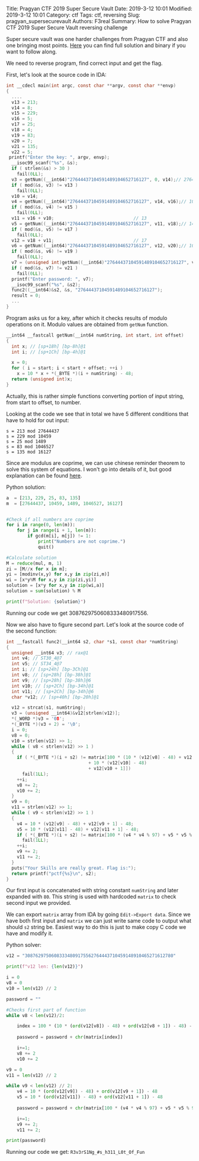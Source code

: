 Title: Pragyan CTF 2019 Super Secure Vault
Date: 2019-3-12 10:01
Modified: 2019-3-12 10:01
Category: ctf
Tags: ctf, reversing
Slug: pragyan_supersecurevault
Authors: F3real
Summary: How to solve Pragyan CTF 2019 Super Secure Vault reversing challenge

Super secure vault was one harder challenges from Pragyan CTF and also one bringing most points. [Here](https://github.com/F3real/ctf_solutions/tree/master/2019/pragyan/SuperSecureVault) you can find full solution and binary if you want to follow along.

We need to reverse program, find correct input and get the flag.

First, let's look at the source code in IDA:

~~~c
int __cdecl main(int argc, const char **argv, const char **envp)
{
  ....
  v13 = 213;
  v14 = 8;
  v15 = 229;
  v16 = 5;
  v17 = 25;
  v18 = 4;
  v19 = 83;
  v20 = 7;
  v21 = 135;
  v22 = 5;
 printf("Enter the key: ", argv, envp);
  __isoc99_scanf("%s", &s);
  if ( strlen(&s) > 30 )
    fail(0LL);
  v3 = getNum((__int64)"27644437104591489104652716127", 0, v14);// 27644437
  if ( mod(&s, v3) != v13 )
    fail(0LL);
  v10 = v14;
  v4 = getNum((__int64)"27644437104591489104652716127", v14, v16);// 10459
  if ( mod(&s, v4) != v15 )
    fail(0LL);
  v11 = v16 + v10;                              // 13
  v5 = getNum((__int64)"27644437104591489104652716127", v11, v18);// 1489
  if ( mod(&s, v5) != v17 )
    fail(0LL);
  v12 = v18 + v11;                              // 17
  v6 = getNum((__int64)"27644437104591489104652716127", v12, v20);// 1046527
  if ( mod(&s, v6) != v19 )
    fail(0LL);
  v7 = (unsigned int)getNum((__int64)"27644437104591489104652716127", v20 + v12, v22);// 16127
  if ( mod(&s, v7) != v21 )
    fail(0LL);
  printf("Enter password: ", v7);
  __isoc99_scanf("%s", &s2);
  func2((__int64)&s2, &s, "27644437104591489104652716127");
  result = 0;
  ...
}
~~~

Program asks us for a key, after which it checks results of modulo operations on it. Modulo values are obtained from `getNum` function.

~~~c
__int64 __fastcall getNum(__int64 numString, int start, int offset)
{
  int x; // [sp+18h] [bp-8h]@1
  int i; // [sp+1Ch] [bp-4h]@1

  x = 0;
  for ( i = start; i < start + offset; ++i )
    x = 10 * x + *(_BYTE *)(i + numString) - 48;
  return (unsigned int)x;
}
~~~

Actually, this is rather simple functions converting portion of input string, from start to offset, to number.

Looking at the code we see that in total we have 5 different conditions that have to hold for out input:

~~~text
s = 213 mod 27644437
s = 229 mod 10459
s = 25 mod 1489
s = 83 mod 1046527
s = 135 mod 16127
~~~

Since are modulus are coprime, we can use chinese reminder theorem to solve this system of equations. I won't go into details of it, but good explanation can be found [here](http://homepages.math.uic.edu/~leon/mcs425-s08/handouts/chinese_remainder.pdf).

Python solution:

~~~python
a  = [213, 229, 25, 83, 135]
m  = [27644437, 10459, 1489, 1046527, 16127]


#Check if all numbers are coprime
for i in range(0, len(m)):
    for j in range(i + 1, len(m)):
        if gcd(m[i], m[j]) != 1:
            print("Numbers are not coprime.")
            quit()

#Calculate solution            
M = reduce(mul, m, 1)
zi = [M//x for x in m];
yi = [modinv(x,y) for x,y in zip(zi,m)]  
wi = [x*y%M for x,y in zip(zi,yi)]
solution = [x*y for x,y in zip(wi,a)]
solution = sum(solution) % M

print(f"Solution: {solution}")
~~~

Running our code we get 3087629750608333480917556.

Now we also have to figure second part. Let's look at the source code of the second function:

~~~c
int __fastcall func2(__int64 s2, char *s1, const char *numString)
{
  unsigned __int64 v3; // rax@1
  int v4; // ST30_4@7
  int v5; // ST34_4@7
  int i; // [sp+24h] [bp-3Ch]@1
  int v8; // [sp+28h] [bp-38h]@1
  int v9; // [sp+28h] [bp-38h]@6
  int v10; // [sp+2Ch] [bp-34h]@1
  int v11; // [sp+2Ch] [bp-34h]@6
  char *v12; // [sp+40h] [bp-20h]@1

  v12 = strcat(s1, numString);
  v3 = (unsigned __int64)&v12[strlen(v12)];
  *(_WORD *)v3 = '08';
  *(_BYTE *)(v3 + 2) = '\0';
  i = 0;
  v8 = 0;
  v10 = strlen(v12) >> 1;
  while ( v8 < strlen(v12) >> 1 )
  {
    if ( *(_BYTE *)(i + s2) != matrix[100 * (10 * (v12[v8] - 48) + v12[v8 + 1] - 48) - 48 
                               + 10 * (v12[v10] - 48)
                               + v12[v10 + 1]])
      fail(1LL);
    ++i;
    v8 += 2;
    v10 += 2;
  }
  v9 = 0;
  v11 = strlen(v12) >> 1;
  while ( v9 < strlen(v12) >> 1 )
  {
    v4 = 10 * (v12[v9] - 48) + v12[v9 + 1] - 48;
    v5 = 10 * (v12[v11] - 48) + v12[v11 + 1] - 48;
    if ( *(_BYTE *)(i + s2) != matrix[100 * (v4 * v4 % 97) + v5 * v5 % 97] )
      fail(1LL);
    ++i;
    v9 += 2;
    v11 += 2;
  }
  puts("Your Skills are really great. Flag is:");
  return printf("pctf{%s}\n", s2);
}
~~~

Our first input is concatenated with string constant `numString` and later expanded with `80`. This string is used with hardcoded `matrix` to check second input we provided.

We can export `matrix` array from IDA by going `Edit->Export data`. Since we have both first input and `matrix` we can just write same code to output what should `s2` string be. Easiest way to do this is just to make copy C code we have and modify it.

Python solver:

~~~python
v12 = "30876297506083334809175562764443710459148910465271612780"

print(f"v12 len: {len(v12)}")

i = 0
v8 = 0
v10 = len(v12) // 2

password = ""

#Checks first part of function
while v8 < len(v12)/2:

    index = 100 * (10 * (ord(v12[v8]) - 48) + ord(v12[v8 + 1]) - 48) - 48 + 10 * ( ord(v12[v10]) - 48) + ord(v12[v10 + 1])
    
    password = password + chr(matrix[index])

    i+=1;
    v8 += 2
    v10 += 2

v9 = 0
v11 = len(v12) // 2

while v9 < len(v12) // 2:
    v4 = 10 * (ord(v12[v9]) - 48) + ord(v12[v9 + 1]) - 48
    v5 = 10 * (ord(v12[v11]) - 48) + ord(v12[v11 + 1]) - 48
    
    password = password + chr(matrix[100 * (v4 * v4 % 97) + v5 * v5 % 97])

    i+=1;
    v9 += 2;
    v11 += 2;

print(password)
~~~

Running our code we get: `R3v3rS1Ng_#s_h311_L0t_Of_Fun`